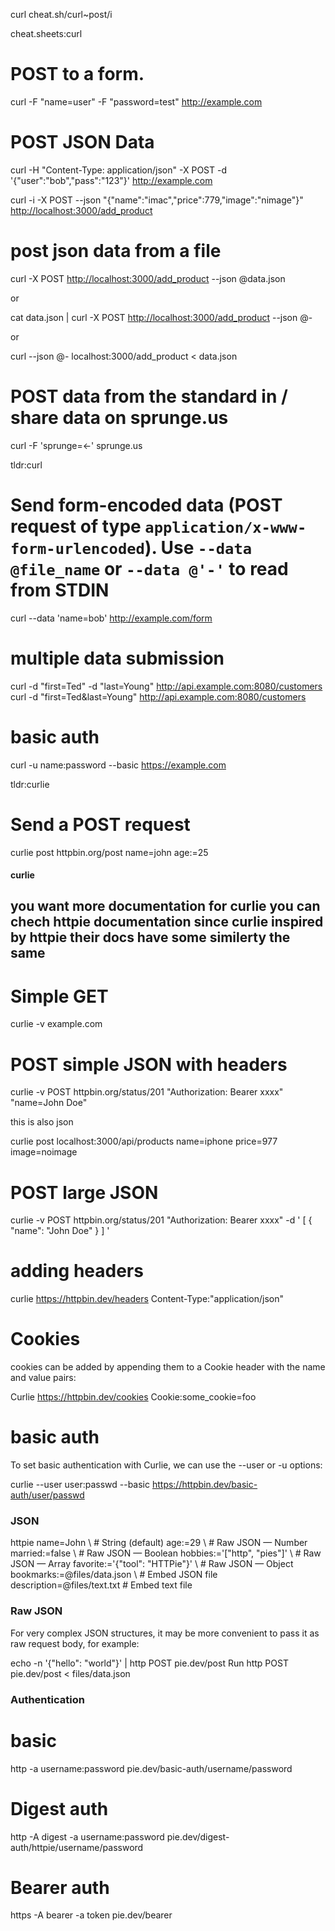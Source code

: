 curl cheat.sh/curl~post/i

cheat.sheets:curl

# POST to a form.

curl -F "name=user" -F "password=test" <http://example.com>

# POST JSON Data

curl -H "Content-Type: application/json" -X POST -d '{"user":"bob","pass":"123"}' <http://example.com>

curl -i -X POST --json "{\"name\":\"imac\",\"price\":779,\"image\":\"nimage\"}" <http://localhost:3000/add_product>

# post json data from a file

curl -X POST <http://localhost:3000/add_product> --json @data.json

or

cat data.json | curl -X POST <http://localhost:3000/add_product> --json @-

or

curl --json @- localhost:3000/add_product < data.json

# POST data from the standard in / share data on sprunge.us

curl -F 'sprunge=<-' sprunge.us

tldr:curl

# Send form-encoded data (POST request of type `application/x-www-form-urlencoded`). Use `--data @file_name` or `--data @'-'` to read from STDIN

curl --data 'name=bob' <http://example.com/form>

# multiple data submission

curl -d "first=Ted" -d "last=Young" <http://api.example.com:8080/customers>
curl -d "first=Ted&last=Young" <http://api.example.com:8080/customers>

# basic auth

curl -u name:password --basic <https://example.com>

tldr:curlie

# Send a POST request

curlie post httpbin.org/post name=john age:=25

#### curlie

## you want more documentation for curlie you can chech httpie documentation since curlie inspired by httpie their docs have some similerty the same

# Simple GET

curlie -v example.com

# POST simple JSON with headers

curlie -v POST httpbin.org/status/201 "Authorization: Bearer xxxx" "name=John Doe"

this is also json

curlie post localhost:3000/api/products name=iphone price=977 image=noimage

# POST large JSON

curlie -v POST httpbin.org/status/201 "Authorization: Bearer xxxx" -d '
[
{
"name": "John Doe"
}
]
'

# adding headers

curlie <https://httpbin.dev/headers> Content-Type:"application/json"

# Cookies

cookies can be added by appending them to a Cookie header with the name and value pairs:

Curlie <https://httpbin.dev/cookies> Cookie:some_cookie=foo

# basic auth

To set basic authentication with Curlie, we can use the --user or -u options:

curlie --user user:passwd --basic <https://httpbin.dev/basic-auth/user/passwd>

### JSON

httpie
name=John \ # String (default)
age:=29 \ # Raw JSON — Number
married:=false \ # Raw JSON — Boolean
hobbies:='["http", "pies"]' \ # Raw JSON — Array
favorite:='{"tool": "HTTPie"}' \ # Raw JSON — Object
bookmarks:=@files/data.json \ # Embed JSON file
description=@files/text.txt # Embed text file

### Raw JSON

For very complex JSON structures, it may be more convenient to pass it as raw request body, for example:

echo -n '{"hello": "world"}' | http POST pie.dev/post
Run
http POST pie.dev/post < files/data.json

### Authentication

# basic

http -a username:password pie.dev/basic-auth/username/password

# Digest auth

http -A digest -a username:password pie.dev/digest-auth/httpie/username/password

# Bearer auth

https -A bearer -a token pie.dev/bearer
